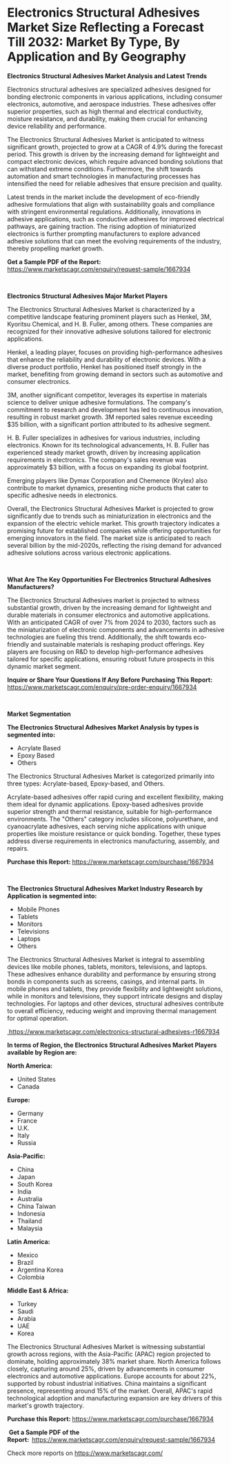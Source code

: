 <p><h1>Electronics Structural Adhesives Market Size Reflecting a Forecast Till 2032: Market By Type, By Application and By Geography</h1></p><p><strong>Electronics Structural Adhesives Market Analysis and Latest Trends</strong></p>
<p><p>Electronics structural adhesives are specialized adhesives designed for bonding electronic components in various applications, including consumer electronics, automotive, and aerospace industries. These adhesives offer superior properties, such as high thermal and electrical conductivity, moisture resistance, and durability, making them crucial for enhancing device reliability and performance.</p><p>The Electronics Structural Adhesives Market is anticipated to witness significant growth, projected to grow at a CAGR of 4.9% during the forecast period. This growth is driven by the increasing demand for lightweight and compact electronic devices, which require advanced bonding solutions that can withstand extreme conditions. Furthermore, the shift towards automation and smart technologies in manufacturing processes has intensified the need for reliable adhesives that ensure precision and quality.</p><p>Latest trends in the market include the development of eco-friendly adhesive formulations that align with sustainability goals and compliance with stringent environmental regulations. Additionally, innovations in adhesive applications, such as conductive adhesives for improved electrical pathways, are gaining traction. The rising adoption of miniaturized electronics is further prompting manufacturers to explore advanced adhesive solutions that can meet the evolving requirements of the industry, thereby propelling market growth.</p></p>
<p><strong>Get a Sample PDF of the Report:&nbsp;</strong> <a href="https://www.marketscagr.com/enquiry/request-sample/1667934?utm_campaign=3019&utm_medium=2&utm_source=Github&utm_content=ia&utm_term=08032025&utm_id=electronics-structural-adhesives">https://www.marketscagr.com/enquiry/request-sample/1667934</a></p>
<p>&nbsp;</p>
<p><strong>Electronics Structural Adhesives Major Market Players</strong></p>
<p><p>The Electronics Structural Adhesives Market is characterized by a competitive landscape featuring prominent players such as Henkel, 3M, Kyoritsu Chemical, and H. B. Fuller, among others. These companies are recognized for their innovative adhesive solutions tailored for electronic applications.</p><p>Henkel, a leading player, focuses on providing high-performance adhesives that enhance the reliability and durability of electronic devices. With a diverse product portfolio, Henkel has positioned itself strongly in the market, benefiting from growing demand in sectors such as automotive and consumer electronics.</p><p>3M, another significant competitor, leverages its expertise in materials science to deliver unique adhesive formulations. The company's commitment to research and development has led to continuous innovation, resulting in robust market growth. 3M reported sales revenue exceeding $35 billion, with a significant portion attributed to its adhesive segment.</p><p>H. B. Fuller specializes in adhesives for various industries, including electronics. Known for its technological advancements, H. B. Fuller has experienced steady market growth, driven by increasing application requirements in electronics. The company's sales revenue was approximately $3 billion, with a focus on expanding its global footprint.</p><p>Emerging players like Dymax Corporation and Chemence (Krylex) also contribute to market dynamics, presenting niche products that cater to specific adhesive needs in electronics.</p><p>Overall, the Electronics Structural Adhesives Market is projected to grow significantly due to trends such as miniaturization in electronics and the expansion of the electric vehicle market. This growth trajectory indicates a promising future for established companies while offering opportunities for emerging innovators in the field. The market size is anticipated to reach several billion by the mid-2020s, reflecting the rising demand for advanced adhesive solutions across various electronic applications.</p></p>
<p>&nbsp;</p>
<p><strong>What Are The Key Opportunities For Electronics Structural Adhesives Manufacturers?</strong></p>
<p><p>The Electronics Structural Adhesives market is projected to witness substantial growth, driven by the increasing demand for lightweight and durable materials in consumer electronics and automotive applications. With an anticipated CAGR of over 7% from 2024 to 2030, factors such as the miniaturization of electronic components and advancements in adhesive technologies are fueling this trend. Additionally, the shift towards eco-friendly and sustainable materials is reshaping product offerings. Key players are focusing on R&D to develop high-performance adhesives tailored for specific applications, ensuring robust future prospects in this dynamic market segment.</p></p>
<p><strong>Inquire or Share Your Questions If Any Before Purchasing This Report:</strong> <a href="https://www.marketscagr.com/enquiry/pre-order-enquiry/1667934?utm_campaign=3019&utm_medium=2&utm_source=Github&utm_content=ia&utm_term=08032025&utm_id=electronics-structural-adhesives">https://www.marketscagr.com/enquiry/pre-order-enquiry/1667934</a></p>
<p>&nbsp;</p>
<p><strong>Market Segmentation</strong></p>
<p><strong>The Electronics Structural Adhesives Market Analysis by types is segmented into:</strong></p>
<p><ul><li>Acrylate Based</li><li>Epoxy Based</li><li>Others</li></ul></p>
<p><p>The Electronics Structural Adhesives Market is categorized primarily into three types: Acrylate-based, Epoxy-based, and Others. </p><p>Acrylate-based adhesives offer rapid curing and excellent flexibility, making them ideal for dynamic applications. Epoxy-based adhesives provide superior strength and thermal resistance, suitable for high-performance environments. The "Others" category includes silicone, polyurethane, and cyanoacrylate adhesives, each serving niche applications with unique properties like moisture resistance or quick bonding. Together, these types address diverse requirements in electronics manufacturing, assembly, and repairs.</p></p>
<p><strong>Purchase this Report:&nbsp;</strong><a href="https://www.marketscagr.com/purchase/1667934?utm_campaign=3019&utm_medium=2&utm_source=Github&utm_content=ia&utm_term=08032025&utm_id=electronics-structural-adhesives">https://www.marketscagr.com/purchase/1667934</a></p>
<p>&nbsp;</p>
<p><strong>The Electronics Structural Adhesives Market Industry Research by Application is segmented into:</strong></p>
<p><ul><li>Mobile Phones</li><li>Tablets</li><li>Monitors</li><li>Televisions</li><li>Laptops</li><li>Others</li></ul></p>
<p><p>The Electronics Structural Adhesives Market is integral to assembling devices like mobile phones, tablets, monitors, televisions, and laptops. These adhesives enhance durability and performance by ensuring strong bonds in components such as screens, casings, and internal parts. In mobile phones and tablets, they provide flexibility and lightweight solutions, while in monitors and televisions, they support intricate designs and display technologies. For laptops and other devices, structural adhesives contribute to overall efficiency, reducing weight and improving thermal management for optimal operation.</p></p>
<p><a href="https://www.marketscagr.com/electronics-structural-adhesives-r1667934?utm_campaign=3019&utm_medium=2&utm_source=Github&utm_content=ia&utm_term=08032025&utm_id=electronics-structural-adhesives">&nbsp;https://www.marketscagr.com/electronics-structural-adhesives-r1667934</a></p>
<p><strong>In terms of Region, the Electronics Structural Adhesives Market Players available by Region are:</strong></p>
<p>
    <p> <strong> North America: </strong>
        <ul>
            <li>United States</li>
            <li>Canada</li>
        </ul>
        </p> 
    <p> <strong> Europe: </strong>
        <ul>
            <li>Germany</li>
            <li>France</li>
            <li>U.K.</li>
            <li>Italy</li>
            <li>Russia</li>
        </ul>
        </p> 
    <p> <strong> Asia-Pacific: </strong>
        <ul>
            <li>China</li>
            <li>Japan</li>
            <li>South Korea</li>
            <li>India</li>
            <li>Australia</li>
            <li>China Taiwan</li>
            <li>Indonesia</li>
            <li>Thailand</li>
            <li>Malaysia</li>
        </ul>
        </p> 
    <p> <strong> Latin America: </strong>
        <ul>
            <li>Mexico</li>
            <li>Brazil</li>
            <li>Argentina Korea</li>
            <li>Colombia</li>
        </ul>
        </p> 
    <p> <strong> Middle East & Africa: </strong>
        <ul>
            <li>Turkey</li>
            <li>Saudi</li>
            <li>Arabia</li>
            <li>UAE</li>
            <li>Korea</li>
        </ul>
    </p>
    </p>
<p><p>The Electronics Structural Adhesives Market is witnessing substantial growth across regions, with the Asia-Pacific (APAC) region projected to dominate, holding approximately 38% market share. North America follows closely, capturing around 25%, driven by advancements in consumer electronics and automotive applications. Europe accounts for about 22%, supported by robust industrial initiatives. China maintains a significant presence, representing around 15% of the market. Overall, APAC's rapid technological adoption and manufacturing expansion are key drivers of this market's growth trajectory.</p></p>
<p><strong>Purchase this Report: </strong><a href="https://www.marketscagr.com/purchase/1667934?utm_campaign=3019&utm_medium=2&utm_source=Github&utm_content=ia&utm_term=08032025&utm_id=electronics-structural-adhesives">https://www.marketscagr.com/purchase/1667934</a></p>
<p>&nbsp;<strong>Get a Sample PDF of the Report:&nbsp;&nbsp;</strong><a href="https://www.marketscagr.com/enquiry/request-sample/1667934?utm_campaign=3019&utm_medium=2&utm_source=Github&utm_content=ia&utm_term=08032025&utm_id=electronics-structural-adhesives">https://www.marketscagr.com/enquiry/request-sample/1667934</a></p>
<p><strong></strong></p>
<p>Check more reports on <a href="https://www.marketscagr.com/?utm_campaign=3019&utm_medium=2&utm_source=Github&utm_content=ia&utm_term=08032025&utm_id=electronics-structural-adhesives">https://www.marketscagr.com/</a></p>